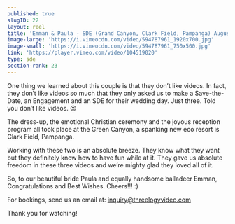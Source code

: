 ```yaml
---
published: true
slugID: 22
layout: reel
title: 'Emman & Paula - SDE (Grand Canyon, Clark Field, Pampanga) August 2014'
image-large: 'https://i.vimeocdn.com/video/594787961_1920x700.jpg'
image-small: 'https://i.vimeocdn.com/video/594787961_750x500.jpg'
link: 'https://player.vimeo.com/video/104519020'
type: sde
section-rank: 23
---
```

One thing we learned about this couple is that they don’t like videos. In fact, they don’t like videos so much that they only asked us to make a Save-the-Date, an Engagement and an SDE for their wedding day. Just three. Told you don’t like videos. 😉

The dress-up, the emotional Christian ceremony and the joyous reception program all took place at the Green Canyon, a spanking new eco resort is Clark Field, Pampanga.

Working with these two is an absolute breeze. They know what they want but they definitely know how to have fun while at it. They gave us absolute freedom in these three videos and we’re mighty glad they loved all of it.

So, to our beautiful bride Paula and equally handsome balladeer Emman, Congratulations and Best Wishes. Cheers!!! :) 

For bookings, send us an email at: inquiry@threelogyvideo.com

Thank you for watching! 

